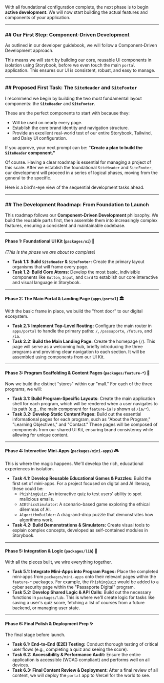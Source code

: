 With all foundational configuration complete, the next phase is to begin **active development**. We will now start building the actual features and components of your application.

---
### ## Our First Step: Component-Driven Development
As outlined in our developer guidebook, we will follow a Component-Driven Development approach.

This means we will start by building our core, reusable UI components in isolation using Storybook, before we even touch the main `portal` application. This ensures our UI is consistent, robust, and easy to manage.



---
### ## Proposed First Task: The `SiteHeader` and `SiteFooter`
I recommend we begin by building the two most fundamental layout components: the **`SiteHeader`** and **`SiteFooter`**.

These are the perfect components to start with because they:
* Will be used on nearly every page.
* Establish the core brand identity and navigation structure.
* Provide an excellent real-world test of our entire Storybook, Tailwind, and Daisy UI configuration.

If you approve, your next prompt can be:
**"Create a plan to build the `SiteHeader` component."**

Of course. Having a clear roadmap is essential for managing a project of this scale. After we establish the foundational `SiteHeader` and `SiteFooter`, our development will proceed in a series of logical phases, moving from the general to the specific.

Here is a bird's-eye view of the sequential development tasks ahead.

---

### ## The Development Roadmap: From Foundation to Launch



This roadmap follows our **Component-Driven Development** philosophy. We build the reusable parts first, then assemble them into increasingly complex features, ensuring a consistent and maintainable codebase.

---

#### **Phase 1: Foundational UI Kit (`packages/ui`)** 🧱

*(This is the phase we are about to complete)*

* **Task 1.1: Build `SiteHeader` & `SiteFooter`:** Create the primary layout organisms that will frame every page.
* **Task 1.2: Build Core Atoms:** Develop the most basic, indivisible components like `Button`, `Input`, and `Card` to establish our core interactive and visual language in Storybook.

---

#### **Phase 2: The Main Portal & Landing Page (`apps/portal`)** 🏛️

With the basic frame in place, we build the "front door" to our digital ecosystem.

* **Task 2.1: Implement Top-Level Routing:** Configure the main router in `apps/portal` to handle the primary paths: `/`, `/passaporte`, `/futuro`, and `/ia`.
* **Task 2.2: Build the Main Landing Page:** Create the homepage (`/`). This page will serve as a welcoming hub, briefly introducing the three programs and providing clear navigation to each section. It will be assembled using components from our UI Kit.

---

#### **Phase 3: Program Scaffolding & Content Pages (`packages/feature-*`)** 📝

Now we build the distinct "stores" within our "mall." For each of the three programs, we will:

* **Task 3.1: Build Program-Specific Layouts:** Create the main application shell for each program, which will be rendered when a user navigates to its path (e.g., the main component for `feature-ia` is shown at `/ia/*`).
* **Task 3.2: Develop Static Content Pages:** Build out the essential informational pages for each program, such as "About the Program," "Learning Objectives," and "Contact." These pages will be composed of components from our shared UI Kit, ensuring brand consistency while allowing for unique content.

---

#### **Phase 4: Interactive Mini-Apps (`packages/mini-apps`)** 🎮

This is where the magic happens. We'll develop the rich, educational experiences in isolation.

* **Task 4.1: Develop Reusable Educational Games & Puzzles:** Build the first set of mini-apps. For a project focused on digital and AI literacy, these could be:
    * `PhishingQuiz`: An interactive quiz to test users' ability to spot malicious emails.
    * `AIEthicsSimulator`: A scenario-based game exploring the ethical dilemmas of AI.
    * `AlgorithmBuilder`: A drag-and-drop puzzle that demonstrates how algorithms work.
* **Task 4.2: Build Demonstrations & Simulators:** Create visual tools to explain complex concepts, developed as self-contained modules in Storybook.

---

#### **Phase 5: Integration & Logic (`packages/lib`)** 🔗

With all the pieces built, we wire everything together.

* **Task 5.1: Integrate Mini-Apps into Program Pages:** Place the completed mini-apps from `packages/mini-apps` onto their relevant pages within the `feature-*` packages. For example, the `PhishingQuiz` would be added to a cyber security page within the "Passaporte Digital" program.
* **Task 5.2: Develop Shared Logic & API Calls:** Build out the necessary functions in `packages/lib`. This is where we'll create logic for tasks like saving a user's quiz score, fetching a list of courses from a future backend, or managing user state.

---

#### **Phase 6: Final Polish & Deployment Prep** ✨

The final stage before launch.

* **Task 6.1: End-to-End (E2E) Testing:** Conduct thorough testing of critical user flows (e.g., completing a quiz and seeing the score).
* **Task 6.2: Accessibility & Performance Audit:** Ensure the entire application is accessible (WCAG compliant) and performs well on all devices.
* **Task 6.3: Final Content Review & Deployment:** After a final review of all content, we will deploy the `portal` app to Vercel for the world to see.